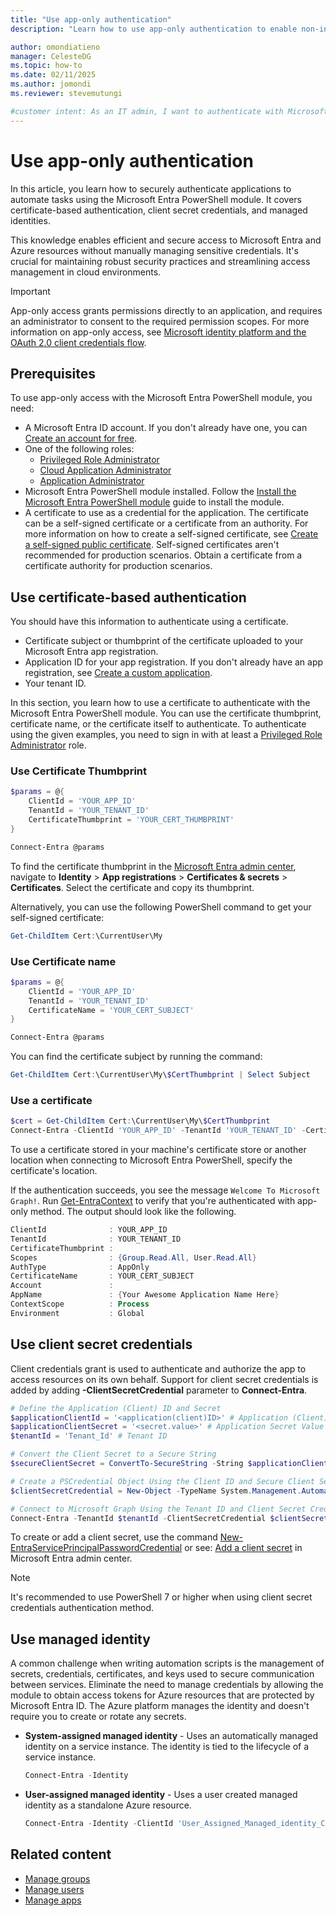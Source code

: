 ```yaml
---
title: "Use app-only authentication"
description: "Learn how to use app-only authentication to enable non-interactive scenarios with the Microsoft Entra PowerShell module."

author: omondiatieno
manager: CelesteDG
ms.topic: how-to
ms.date: 02/11/2025
ms.author: jomondi
ms.reviewer: stevemutungi

#customer intent: As an IT admin, I want to authenticate with Microsoft Entra ID using app-only access, so that I can perform non-interactive operations, using the Microsoft Entra PowerShell module to manage Microsoft Entra resources.
---
```


# Use app-only authentication

In this article, you learn how to securely authenticate applications to automate tasks using the Microsoft Entra PowerShell module. It covers certificate-based authentication, client secret credentials, and managed identities.

This knowledge enables efficient and secure access to Microsoft Entra and Azure resources without manually managing sensitive credentials. It's crucial for maintaining robust security practices and streamlining access management in cloud environments.

> [!IMPORTANT]
> App-only access grants permissions directly to an application,
> and requires an administrator to consent to the required permission scopes.
> For more information on app-only access, see
> [Microsoft identity platform and the OAuth 2.0 client credentials flow][client-cred-flow].

## Prerequisites

To use app-only access with the Microsoft Entra PowerShell module, you need:

- A Microsoft Entra ID account. If you don't already have one, you can
  [Create an account for free][entra-id-account].
- One of the following roles:
  - [Privileged Role Administrator][privileged-role-admin]
  - [Cloud Application Administrator][cloud-app-admin]
  - [Application Administrator][app-admin]
- Microsoft Entra PowerShell module installed. Follow the [Install the Microsoft Entra PowerShell module][installation] guide to install the module.
- A certificate to use as a credential for the application. The certificate can be a self-signed certificate or a certificate from an authority. For more information on how to create a self-signed certificate, see [Create a self-signed public certificate][self-signed-cert]. Self-signed certificates aren't recommended for production scenarios. Obtain a certificate from a certificate authority for production scenarios.

## Use certificate-based authentication

You should have this information to authenticate using a certificate.

- Certificate subject or thumbprint of the certificate uploaded to your Microsoft Entra app registration.
- Application ID for your app registration. If you don't already have an app registration, see [Create a custom application][create-custom-application].
- Your tenant ID.

In this section, you learn how to use a certificate to authenticate with the Microsoft Entra PowerShell module. You can use the certificate thumbprint, certificate name, or the certificate itself to authenticate. To authenticate using the given examples, you need to sign in with at least a [Privileged Role Administrator][privileged-role-admin] role.

### Use Certificate Thumbprint

```powershell
$params = @{
    ClientId = 'YOUR_APP_ID'
    TenantId = 'YOUR_TENANT_ID'
    CertificateThumbprint = 'YOUR_CERT_THUMBPRINT'
}

Connect-Entra @params
```

To find the certificate thumbprint in the [Microsoft Entra admin center][entra-admin-center], navigate to **Identity** > **App registrations** > **Certificates & secrets** > **Certificates**. Select the certificate and copy its thumbprint.

Alternatively, you can use the following PowerShell command to get your self-signed certificate:

```powershell
Get-ChildItem Cert:\CurrentUser\My
```

### Use Certificate name

```powershell
$params = @{
    ClientId = 'YOUR_APP_ID'
    TenantId = 'YOUR_TENANT_ID'
    CertificateName = 'YOUR_CERT_SUBJECT'
}

Connect-Entra @params
```

You can find the certificate subject by running the command:

```powershell
Get-ChildItem Cert:\CurrentUser\My\$CertThumbprint | Select Subject
```

### Use a certificate

```powershell
$cert = Get-ChildItem Cert:\CurrentUser\My\$CertThumbprint
Connect-Entra -ClientId 'YOUR_APP_ID' -TenantId 'YOUR_TENANT_ID' -Certificate $cert
```

To use a certificate stored in your machine's certificate store or another
location when connecting to Microsoft Entra PowerShell, specify the
certificate's location.

If the authentication succeeds, you see the message
`Welcome To Microsoft Graph!`. Run [Get-EntraContext][get-entracontext] to verify that you're
authenticated with app-only method. The output should look like the following.

```powershell
ClientId              : YOUR_APP_ID
TenantId              : YOUR_TENANT_ID
CertificateThumbprint :
Scopes                : {Group.Read.All, User.Read.All}
AuthType              : AppOnly
CertificateName       : YOUR_CERT_SUBJECT
Account               :
AppName               : {Your Awesome Application Name Here}
ContextScope          : Process
Environment           : Global
```

## Use client secret credentials

Client credentials grant is used to authenticate and authorize the app to access resources on its own behalf. Support for client secret credentials is added by adding **-ClientSecretCredential** parameter to **Connect-Entra**.

```powershell
# Define the Application (Client) ID and Secret
$applicationClientId = '<application(client)ID>' # Application (Client) ID
$applicationClientSecret = '<secret.value>' # Application Secret Value
$tenantId = 'Tenant_Id' # Tenant ID

# Convert the Client Secret to a Secure String
$secureClientSecret = ConvertTo-SecureString -String $applicationClientSecret -AsPlainText -Force

# Create a PSCredential Object Using the Client ID and Secure Client Secret
$clientSecretCredential = New-Object -TypeName System.Management.Automation.PSCredential -ArgumentList $applicationClientId, $secureClientSecret

# Connect to Microsoft Graph Using the Tenant ID and Client Secret Credential
Connect-Entra -TenantId $tenantId -ClientSecretCredential $clientSecretCredential
```

To create or add a client secret, use the command [New-EntraServicePrincipalPasswordCredential][new-entraserviceprincipalpasswordcredential] or see: [Add a client secret][add-client-secret] in Microsoft Entra admin center.

>[!NOTE]
>It's recommended to use PowerShell 7 or higher when using client secret credentials authentication method.

## Use managed identity

A common challenge when writing automation scripts is the management of secrets, credentials, certificates, and keys used to secure communication between services. Eliminate the need to manage credentials by allowing the module to obtain access tokens for Azure resources that are protected by Microsoft Entra ID. The Azure platform manages the identity and doesn't require you to create or rotate any secrets.

- **System-assigned managed identity** - Uses an automatically managed identity on a service instance. The identity is tied to the lifecycle of a service instance.

  ```powershell
  Connect-Entra -Identity
  ```

- **User-assigned managed identity** - Uses a user created managed identity as a standalone Azure resource.

  ```powershell
  Connect-Entra -Identity -ClientId 'User_Assigned_Managed_identity_Client_Id'
  ```

## Related content

- [Manage groups][manage-groups]
- [Manage users][manage-users]
- [Manage apps][manage-apps]

<!-- link references -->
[privileged-role-admin]: /entra/identity/role-based-access-control/permissions-reference?toc=/powershell/entra-powershell/toc.json&bc=/powershell/entra-powershell/breadcrumb/toc.json#privileged-role-administrator
[cloud-app-admin]: /entra/identity/role-based-access-control/permissions-reference?toc=/powershell/entra-powershell/toc.json&bc=/powershell/entra-powershell/breadcrumb/toc.json#cloud-application-administrator
[app-admin]: /entra/identity/role-based-access-control/permissions-reference?toc=/powershell/entra-powershell/toc.json&bc=/powershell/entra-powershell/breadcrumb/toc.json#application-administrator
[client-cred-flow]: /entra/identity-platform/v2-oauth2-client-creds-grant-flow
[entra-id-account]: https://azure.microsoft.com/free/?WT.mc_id=A261C142F
[installation]: installation.md
[self-signed-cert]: /entra/identity-platform/howto-create-self-signed-certificate
[create-custom-application]: create-custom-application.md
[entra-admin-center]: https://entra.microsoft.com
[add-client-secret]: /entra/identity-platform/quickstart-register-app?tabs=client-secret#add-credentials
[manage-groups]: manage-groups.md
[manage-users]: manage-user.md
[manage-apps]: manage-apps.md
[get-entracontext]: /powershell/module/microsoft.entra/get-entracontext
[new-entraserviceprincipalpasswordcredential]: /powershell/module/microsoft.entra/new-entraserviceprincipalpasswordcredential
